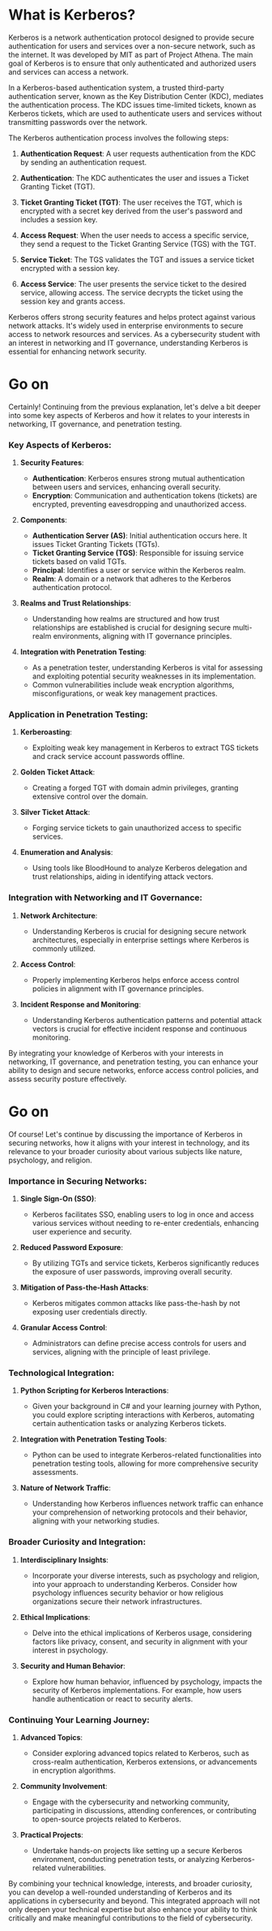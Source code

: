 # What is Kerberos?

Kerberos is a network authentication protocol designed to provide secure authentication for users and services over a non-secure network, such as the internet. It was developed by MIT as part of Project Athena. The main goal of Kerberos is to ensure that only authenticated and authorized users and services can access a network.

In a Kerberos-based authentication system, a trusted third-party authentication server, known as the Key Distribution Center (KDC), mediates the authentication process. The KDC issues time-limited tickets, known as Kerberos tickets, which are used to authenticate users and services without transmitting passwords over the network.

The Kerberos authentication process involves the following steps:

1. **Authentication Request**: A user requests authentication from the KDC by sending an authentication request.

2. **Authentication**: The KDC authenticates the user and issues a Ticket Granting Ticket (TGT).

3. **Ticket Granting Ticket (TGT)**: The user receives the TGT, which is encrypted with a secret key derived from the user's password and includes a session key.

4. **Access Request**: When the user needs to access a specific service, they send a request to the Ticket Granting Service (TGS) with the TGT.

5. **Service Ticket**: The TGS validates the TGT and issues a service ticket encrypted with a session key.

6. **Access Service**: The user presents the service ticket to the desired service, allowing access. The service decrypts the ticket using the session key and grants access.

Kerberos offers strong security features and helps protect against various network attacks. It's widely used in enterprise environments to secure access to network resources and services. As a cybersecurity student with an interest in networking and IT governance, understanding Kerberos is essential for enhancing network security.


# Go on

Certainly! Continuing from the previous explanation, let's delve a bit deeper into some key aspects of Kerberos and how it relates to your interests in networking, IT governance, and penetration testing.

### Key Aspects of Kerberos:

1. **Security Features**:
   - **Authentication**: Kerberos ensures strong mutual authentication between users and services, enhancing overall security.
   - **Encryption**: Communication and authentication tokens (tickets) are encrypted, preventing eavesdropping and unauthorized access.

2. **Components**:
   - **Authentication Server (AS)**: Initial authentication occurs here. It issues Ticket Granting Tickets (TGTs).
   - **Ticket Granting Service (TGS)**: Responsible for issuing service tickets based on valid TGTs.
   - **Principal**: Identifies a user or service within the Kerberos realm.
   - **Realm**: A domain or a network that adheres to the Kerberos authentication protocol.

3. **Realms and Trust Relationships**:
   - Understanding how realms are structured and how trust relationships are established is crucial for designing secure multi-realm environments, aligning with IT governance principles.

4. **Integration with Penetration Testing**:
   - As a penetration tester, understanding Kerberos is vital for assessing and exploiting potential security weaknesses in its implementation.
   - Common vulnerabilities include weak encryption algorithms, misconfigurations, or weak key management practices.

### Application in Penetration Testing:

1. **Kerberoasting**:
   - Exploiting weak key management in Kerberos to extract TGS tickets and crack service account passwords offline.

2. **Golden Ticket Attack**:
   - Creating a forged TGT with domain admin privileges, granting extensive control over the domain.

3. **Silver Ticket Attack**:
   - Forging service tickets to gain unauthorized access to specific services.

4. **Enumeration and Analysis**:
   - Using tools like BloodHound to analyze Kerberos delegation and trust relationships, aiding in identifying attack vectors.

### Integration with Networking and IT Governance:

1. **Network Architecture**:
   - Understanding Kerberos is crucial for designing secure network architectures, especially in enterprise settings where Kerberos is commonly utilized.

2. **Access Control**:
   - Properly implementing Kerberos helps enforce access control policies in alignment with IT governance principles.

3. **Incident Response and Monitoring**:
   - Understanding Kerberos authentication patterns and potential attack vectors is crucial for effective incident response and continuous monitoring.

By integrating your knowledge of Kerberos with your interests in networking, IT governance, and penetration testing, you can enhance your ability to design and secure networks, enforce access control policies, and assess security posture effectively.


# Go on

Of course! Let's continue by discussing the importance of Kerberos in securing networks, how it aligns with your interest in technology, and its relevance to your broader curiosity about various subjects like nature, psychology, and religion.

### Importance in Securing Networks:

1. **Single Sign-On (SSO)**:
   - Kerberos facilitates SSO, enabling users to log in once and access various services without needing to re-enter credentials, enhancing user experience and security.

2. **Reduced Password Exposure**:
   - By utilizing TGTs and service tickets, Kerberos significantly reduces the exposure of user passwords, improving overall security.

3. **Mitigation of Pass-the-Hash Attacks**:
   - Kerberos mitigates common attacks like pass-the-hash by not exposing user credentials directly.

4. **Granular Access Control**:
   - Administrators can define precise access controls for users and services, aligning with the principle of least privilege.

### Technological Integration:

1. **Python Scripting for Kerberos Interactions**:
   - Given your background in C# and your learning journey with Python, you could explore scripting interactions with Kerberos, automating certain authentication tasks or analyzing Kerberos tickets.

2. **Integration with Penetration Testing Tools**:
   - Python can be used to integrate Kerberos-related functionalities into penetration testing tools, allowing for more comprehensive security assessments.

3. **Nature of Network Traffic**:
   - Understanding how Kerberos influences network traffic can enhance your comprehension of networking protocols and their behavior, aligning with your networking studies.

### Broader Curiosity and Integration:

1. **Interdisciplinary Insights**:
   - Incorporate your diverse interests, such as psychology and religion, into your approach to understanding Kerberos. Consider how psychology influences security behavior or how religious organizations secure their network infrastructures.

2. **Ethical Implications**:
   - Delve into the ethical implications of Kerberos usage, considering factors like privacy, consent, and security in alignment with your interest in psychology.

3. **Security and Human Behavior**:
   - Explore how human behavior, influenced by psychology, impacts the security of Kerberos implementations. For example, how users handle authentication or react to security alerts.

### Continuing Your Learning Journey:

1. **Advanced Topics**:
   - Consider exploring advanced topics related to Kerberos, such as cross-realm authentication, Kerberos extensions, or advancements in encryption algorithms.

2. **Community Involvement**:
   - Engage with the cybersecurity and networking community, participating in discussions, attending conferences, or contributing to open-source projects related to Kerberos.

3. **Practical Projects**:
   - Undertake hands-on projects like setting up a secure Kerberos environment, conducting penetration tests, or analyzing Kerberos-related vulnerabilities.

By combining your technical knowledge, interests, and broader curiosity, you can develop a well-rounded understanding of Kerberos and its applications in cybersecurity and beyond. This integrated approach will not only deepen your technical expertise but also enhance your ability to think critically and make meaningful contributions to the field of cybersecurity.